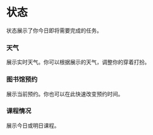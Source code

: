 # 状态
状态展示了你今日即将需要完成的任务。

### 天气
展示实时天气。你可以根据展示的天气，调整你的穿着打扮。

### 图书馆预约
展示当前预约。你也可以在此快速改变预约时间。

### 课程情况
展示今日或明日课程。